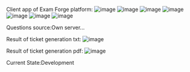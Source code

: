 Client app of Exam Forge platform:
![image](https://github.com/Danielken11/ExamForge/assets/105623990/dd403f79-6829-4d79-920f-841e44314776)
![image](https://github.com/Danielken11/ExamForge/assets/105623990/e473a907-1f64-42ea-9bb8-cd4feb70f2d3)
![image](https://github.com/Danielken11/ExamForge/assets/105623990/fe15bcae-992b-4a50-864d-8d54eecf3fda)
![image](https://github.com/Danielken11/ExamForge/assets/105623990/b56453fd-3f12-4ef9-80ab-64c600bbb60f)
![image](https://github.com/Danielken11/ExamForge/assets/105623990/2d93d461-4c5e-4cd1-a74c-d4e85f829fb2)
![image](https://github.com/Danielken11/ExamForge/assets/105623990/9c310ec5-4d0f-4e56-b6be-7c32d5b9224a)
![image](https://github.com/Danielken11/ExamForge/assets/105623990/4ecdbcf4-5005-4e12-b044-fb83174a849f)

Questions source:Own server...

Result of ticket generation txt:
![image](https://github.com/Danielken11/ExamForge/assets/105623990/311a69bf-cfae-4a29-b8ed-cafe2ab81c93)

Result of ticket generation pdf:
![image](https://github.com/Danielken11/ExamForge/assets/105623990/6c37671c-0ea8-439b-83e0-9f4b587ed2c6)

Current State:Development
